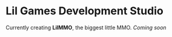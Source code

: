 # Lil Games Development Studio

Currently creating **LilMMO**, the biggest little MMO. _Coming soon_
